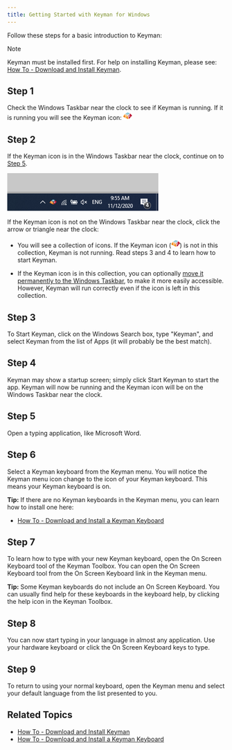 ```yaml
---
title: Getting Started with Keyman for Windows
---
```


Follow these steps for a basic introduction to Keyman:

> [!Note]
> Keyman must be installed first. For help on installing Keyman, please see: [How To - Download and Install Keyman](download-and-install-keyman).

## Step 1

Check the Windows Taskbar near the clock to see if Keyman is running. If
it is running you will see the Keyman icon:
![](../desktop_images/icon-keyman.png)

## Step 2

If the Keyman icon is in the Windows Taskbar near the clock, continue on
to [Step 5](#step-5-).

![](../desktop_images/start_tray.png)

If the Keyman icon is not on the Windows Taskbar near the clock, click
the arrow or triangle near the clock:

-   You will see a collection of icons. If the Keyman icon
    (![](../desktop_images/icon-keyman.png)) is not in this collection,
    Keyman is not running. Read steps 3 and 4 to learn how to start
    Keyman.

-   If the Keyman icon is in this collection, you can optionally
    [move it permanently to the Windows Taskbar](../basic/make-taskbar-icon-visible),
    to make it more easily accessible. However, Keyman will run
    correctly even if the icon is left in this collection.

## Step 3

To Start Keyman, click on the Windows Search box, type "Keyman",
and select Keyman from the list of Apps (it will probably be the
best match).

## Step 4

Keyman may show a startup screen; simply click Start Keyman to
start the app. Keyman will now be running and the Keyman icon will be on the Windows
Taskbar near the clock.

## Step 5

Open a typing application, like Microsoft Word.

## Step 6

Select a Keyman keyboard from the Keyman menu. You will notice the
Keyman menu icon change to the icon of your Keyman keyboard. This means
your Keyman keyboard is on.

**Tip:** If there are no Keyman keyboards in the Keyman menu, you can learn how to install one here:

-   [How To - Download and Install a Keyman Keyboard](download-and-install-keyboard)

## Step 7

To learn how to type with your new Keyman keyboard, open the On Screen
Keyboard tool of the Keyman Toolbox. You can open the On Screen Keyboard
tool from the On Screen Keyboard link in the Keyman menu.

**Tip:** Some Keyman keyboards do not include an On Screen Keyboard. You can
usually find help for these keyboards in the keyboard help, by clicking the
help icon in the Keyman Toolbox.

## Step 8

You can now start typing in your language in almost any application. Use
your hardware keyboard or click the On Screen Keyboard keys to type.

## Step 9

To return to using your normal keyboard, open the Keyman menu and select your default language from the list presented to you.

## Related Topics

-   [How To - Download and Install Keyman](download-and-install-keyman)
-   [How To - Download and Install a Keyman Keyboard](download-and-install-keyboard)

